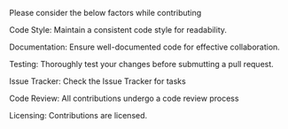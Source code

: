 Please consider the below factors while contributing

Code Style:
Maintain a consistent code style for readability.

Documentation:
Ensure well-documented code for effective collaboration.

Testing:
Thoroughly test your changes before submutting a pull request.

Issue Tracker:
Check the Issue Tracker for tasks

Code Review:
All contributions undergo a code review process

Licensing:
Contributions are licensed.
